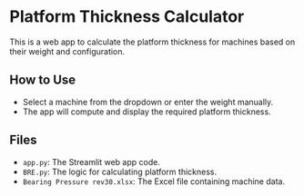 # Platform Thickness Calculator

This is a web app to calculate the platform thickness for machines based on their weight and configuration.

## How to Use
- Select a machine from the dropdown or enter the weight manually.
- The app will compute and display the required platform thickness.

## Files
- `app.py`: The Streamlit web app code.
- `BRE.py`: The logic for calculating platform thickness.
- `Bearing Pressure rev30.xlsx`: The Excel file containing machine data.
